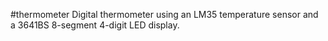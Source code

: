 #thermometer
Digital thermometer using an LM35 temperature sensor and a 3641BS 8-segment 4-digit LED display.
